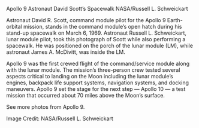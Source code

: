 Apollo 9 Astronaut David Scott’s Spacewalk 
 NASA/Russell L. Schweickart

Astronaut David R. Scott, command module pilot for the Apollo 9 Earth-orbital mission, stands in the command module’s open hatch during his stand-up spacewalk on March 6, 1969. Astronaut Russell L. Schweickart, lunar module pilot, took this photograph of Scott while also performing a spacewalk. He was positioned on the porch of the lunar module (LM), while astronaut James A. McDivitt, was inside the LM.

Apollo 9 was the first crewed flight of the command/service module along with the lunar module. The mission’s three-person crew tested several aspects critical to landing on the Moon including the lunar module’s engines, backpack life support systems, navigation systems, and docking maneuvers. Apollo 9 set the stage for the next step — Apollo 10 — a test mission that occurred about 70 miles above the Moon’s surface.

See more photos from Apollo 9.

Image Credit: NASA/Russell L. Schweickart